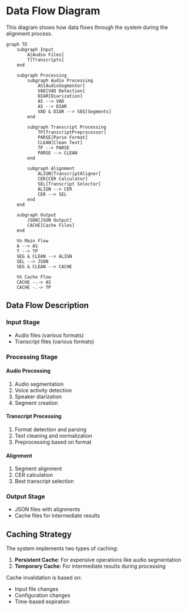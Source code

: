 # Data Flow Diagram

This diagram shows how data flows through the system during the alignment process.

```mermaid
graph TD
    subgraph Input
        A[Audio Files]
        T[Transcripts]
    end

    subgraph Processing
        subgraph Audio Processing
            AS[AudioSegmenter]
            VAD[VAD Detection]
            DIAR[Diarization]
            AS --> VAD
            AS --> DIAR
            VAD & DIAR --> SEG[Segments]
        end

        subgraph Transcript Processing
            TP[TranscriptPreprocessor]
            PARSE[Parse Format]
            CLEAN[Clean Text]
            TP --> PARSE
            PARSE --> CLEAN
        end

        subgraph Alignment
            ALIGN[TranscriptAligner]
            CER[CER Calculator]
            SEL[Transcript Selector]
            ALIGN --> CER
            CER --> SEL
        end
    end

    subgraph Output
        JSON[JSON Output]
        CACHE[Cache Files]
    end

    %% Main Flow
    A --> AS
    T --> TP
    SEG & CLEAN --> ALIGN
    SEL --> JSON
    SEG & CLEAN --> CACHE

    %% Cache Flow
    CACHE -.-> AS
    CACHE -.-> TP
```

## Data Flow Description

### Input Stage
- Audio files (various formats)
- Transcript files (various formats)

### Processing Stage

#### Audio Processing
1. Audio segmentation
2. Voice activity detection
3. Speaker diarization
4. Segment creation

#### Transcript Processing
1. Format detection and parsing
2. Text cleaning and normalization
3. Preprocessing based on format

#### Alignment
1. Segment alignment
2. CER calculation
3. Best transcript selection

### Output Stage
- JSON files with alignments
- Cache files for intermediate results

## Caching Strategy

The system implements two types of caching:
1. **Persistent Cache**: For expensive operations like audio segmentation
2. **Temporary Cache**: For intermediate results during processing

Cache invalidation is based on:
- Input file changes
- Configuration changes
- Time-based expiration 